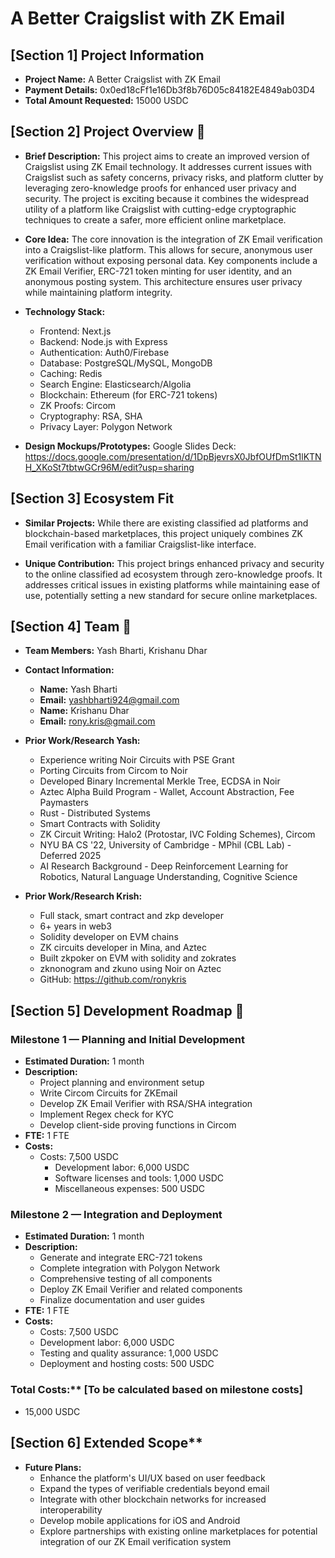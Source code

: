 # A Better Craigslist with ZK Email

## [Section 1] Project Information
- **Project Name:** A Better Craigslist with ZK Email
- **Payment Details:** 0x0ed18cFf1e16Db3f8b76D05c84182E4849ab03D4
- **Total Amount Requested:** 15000 USDC

## [Section 2] Project Overview :page_facing_up:
- **Brief Description:**
This project aims to create an improved version of Craigslist using ZK Email technology. It addresses current issues with Craigslist such as safety concerns, privacy risks, and platform clutter by leveraging zero-knowledge proofs for enhanced user privacy and security. The project is exciting because it combines the widespread utility of a platform like Craigslist with cutting-edge cryptographic techniques to create a safer, more efficient online marketplace.

- **Core Idea:**
The core innovation is the integration of ZK Email verification into a Craigslist-like platform. This allows for secure, anonymous user verification without exposing personal data. Key components include a ZK Email Verifier, ERC-721 token minting for user identity, and an anonymous posting system. This architecture ensures user privacy while maintaining platform integrity.

- **Technology Stack:**
  - Frontend: Next.js
  - Backend: Node.js with Express
  - Authentication: Auth0/Firebase
  - Database: PostgreSQL/MySQL, MongoDB
  - Caching: Redis
  - Search Engine: Elasticsearch/Algolia
  - Blockchain: Ethereum (for ERC-721 tokens)
  - ZK Proofs: Circom
  - Cryptography: RSA, SHA
  - Privacy Layer: Polygon Network 

- **Design Mockups/Prototypes:**
Google Slides Deck: https://docs.google.com/presentation/d/1DpBjevrsX0JbfOUfDmSt1lKTNH_XKoSt7tbtwGCr96M/edit?usp=sharing

## [Section 3] Ecosystem Fit
- **Similar Projects:**
While there are existing classified ad platforms and blockchain-based marketplaces, this project uniquely combines ZK Email verification with a familiar Craigslist-like interface.

- **Unique Contribution:**
This project brings enhanced privacy and security to the online classified ad ecosystem through zero-knowledge proofs. It addresses critical issues in existing platforms while maintaining ease of use, potentially setting a new standard for secure online marketplaces.

## [Section 4] Team :busts_in_silhouette:
- **Team Members:** Yash Bharti, Krishanu Dhar

- **Contact Information:**
  - **Name:** Yash Bharti
  - **Email:** yashbharti924@gmail.com
  - **Name:** Krishanu Dhar
  - **Email:** rony.kris@gmail.com


- **Prior Work/Research Yash:**
  - Experience writing Noir Circuits with PSE Grant
  - Porting Circuits from Circom to Noir
  - Developed Binary Incremental Merkle Tree, ECDSA in Noir
  - Aztec Alpha Build Program - Wallet, Account Abstraction, Fee Paymasters
  - Rust - Distributed Systems
  - Smart Contracts with Solidity
  - ZK Circuit Writing: Halo2 (Protostar, IVC Folding Schemes), Circom
  - NYU BA CS '22, University of Cambridge - MPhil (CBL Lab) - Deferred 2025
  - AI Research Background - Deep Reinforcement Learning for Robotics, Natural Language Understanding, Cognitive Science


- **Prior Work/Research Krish:** 
   -  Full stack, smart contract and zkp developer
   -  6+ years in web3
   -  Solidity developer on EVM chains
   -  ZK circuits developer in Mina, and Aztec
   -  Built zkpoker on EVM with solidity and zokrates
   -  zknonogram and zkuno using Noir on Aztec
   -  GitHub: https://github.com/ronykris
   

## [Section 5] Development Roadmap :open_book:

### Milestone 1 — Planning and Initial Development
- **Estimated Duration:** 1 month
- **Description:** 
  - Project planning and environment setup
  - Write Circom Circuits  for ZKEmail
  - Develop ZK Email Verifier with RSA/SHA integration
  - Implement Regex check for KYC
  - Develop client-side proving functions in Circom
- **FTE:** 1 FTE
- **Costs:** 
  - Costs: 7,500 USDC
    - Development labor: 6,000 USDC
    - Software licenses and tools: 1,000 USDC
    - Miscellaneous expenses: 500 USDC

### Milestone 2 — Integration and Deployment
- **Estimated Duration:** 1 month
- **Description:**
  - Generate and integrate ERC-721 tokens
  - Complete integration with Polygon Network
  - Comprehensive testing of all components
  - Deploy ZK Email Verifier and related components
  - Finalize documentation and user guides
- **FTE:** 1 FTE
- **Costs:**
  - Costs: 7,500 USDC
  - Development labor: 6,000 USDC
  - Testing and quality assurance: 1,000 USDC
  - Deployment and hosting costs: 500 USDC

### Total Costs:** [To be calculated based on milestone costs]
  - 15,000 USDC

## [Section 6] Extended Scope**
- **Future Plans:**
  - Enhance the platform's UI/UX based on user feedback
  - Expand the types of verifiable credentials beyond email
  - Integrate with other blockchain networks for increased interoperability
  - Develop mobile applications for iOS and Android
  - Explore partnerships with existing online marketplaces for potential integration of our ZK Email verification system
